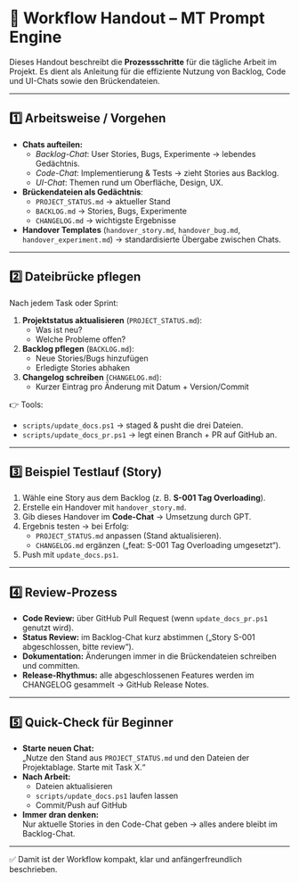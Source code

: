 # 🧭 Workflow Handout – MT Prompt Engine

Dieses Handout beschreibt die **Prozessschritte** für die tägliche Arbeit im Projekt. Es dient als Anleitung für die effiziente Nutzung von Backlog, Code und UI-Chats sowie den Brückendateien.

---

## 1️⃣ Arbeitsweise / Vorgehen
- **Chats aufteilen:**  
  - *Backlog-Chat*: User Stories, Bugs, Experimente → lebendes Gedächtnis.  
  - *Code-Chat*: Implementierung & Tests → zieht Stories aus Backlog.  
  - *UI-Chat*: Themen rund um Oberfläche, Design, UX.  
- **Brückendateien als Gedächtnis**:
  - `PROJECT_STATUS.md` → aktueller Stand  
  - `BACKLOG.md` → Stories, Bugs, Experimente  
  - `CHANGELOG.md` → wichtigste Ergebnisse  
- **Handover Templates** (`handover_story.md`, `handover_bug.md`, `handover_experiment.md`) → standardisierte Übergabe zwischen Chats.

---

## 2️⃣ Dateibrücke pflegen
Nach jedem Task oder Sprint:  
1. **Projektstatus aktualisieren** (`PROJECT_STATUS.md`):  
   - Was ist neu?  
   - Welche Probleme offen?  
2. **Backlog pflegen** (`BACKLOG.md`):  
   - Neue Stories/Bugs hinzufügen  
   - Erledigte Stories abhaken  
3. **Changelog schreiben** (`CHANGELOG.md`):  
   - Kurzer Eintrag pro Änderung mit Datum + Version/Commit

👉 Tools:  
- `scripts/update_docs.ps1` → staged & pusht die drei Dateien.  
- `scripts/update_docs_pr.ps1` → legt einen Branch + PR auf GitHub an.

---

## 3️⃣ Beispiel Testlauf (Story)
1. Wähle eine Story aus dem Backlog (z. B. **S-001 Tag Overloading**).  
2. Erstelle ein Handover mit `handover_story.md`.  
3. Gib dieses Handover im **Code-Chat** → Umsetzung durch GPT.  
4. Ergebnis testen → bei Erfolg:  
   - `PROJECT_STATUS.md` anpassen (Stand aktualisieren).  
   - `CHANGELOG.md` ergänzen („feat: S-001 Tag Overloading umgesetzt“).  
5. Push mit `update_docs.ps1`.

---

## 4️⃣ Review-Prozess
- **Code Review:** über GitHub Pull Request (wenn `update_docs_pr.ps1` genutzt wird).  
- **Status Review:** im Backlog-Chat kurz abstimmen („Story S-001 abgeschlossen, bitte review“).  
- **Dokumentation:** Änderungen immer in die Brückendateien schreiben und committen.  
- **Release-Rhythmus:** alle abgeschlossenen Features werden im CHANGELOG gesammelt → GitHub Release Notes.

---

## 5️⃣ Quick-Check für Beginner
- **Starte neuen Chat:**  
  „Nutze den Stand aus `PROJECT_STATUS.md` und den Dateien der Projektablage. Starte mit Task X.“  
- **Nach Arbeit:**  
  - Dateien aktualisieren  
  - `scripts/update_docs.ps1` laufen lassen  
  - Commit/Push auf GitHub  
- **Immer dran denken:**  
  Nur aktuelle Stories in den Code-Chat geben → alles andere bleibt im Backlog-Chat.

---

✅ Damit ist der Workflow kompakt, klar und anfängerfreundlich beschrieben.
